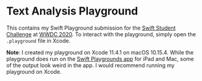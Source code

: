 # Text Analysis Playground

This contains my Swift Playground submission for the [Swift Student
Challenge](https://developer.apple.com/wwdc20/swift-student-challenge/) at
[WWDC 2020](https://developer.apple.com/wwdc20/). To interact with the
playground, simply open the `.playground` file in Xcode.

**Note**: I created my playground on Xcode 11.4.1 on macOS 10.15.4. While the
playground does run on the [Swift Playgrounds
app](https://www.apple.com/swift/playgrounds/) for iPad and Mac, some of the
output look weird in the app. I would recommend running my playground on Xcode.